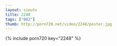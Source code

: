 ```yaml
--- 
layout: sieutv
title: 2248
tags: ["002"]
thumb: http://porn720.net/video/2248/poster.jpg
---
```

{% include porn720 key="2248" %} 
